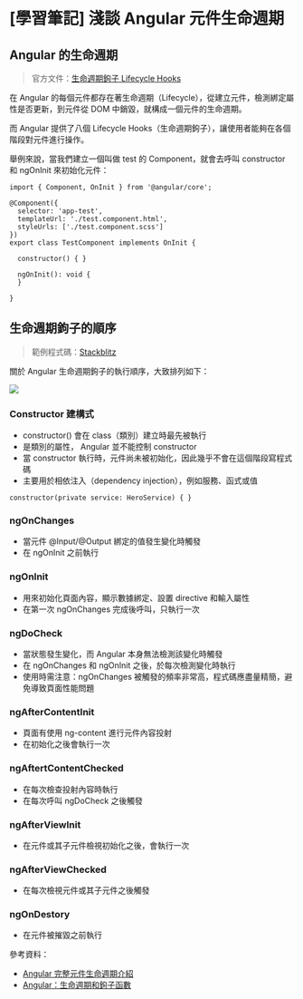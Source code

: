 # [學習筆記] 淺談 Angular 元件生命週期


## Angular 的生命週期

> 官方文件：[生命週期鉤子 Lifecycle Hooks](https://angular.cn/guide/lifecycle-hooks)

在 Angular 的每個元件都存在著生命週期（Lifecycle），從建立元件，檢測綁定屬性是否更新，到元件從 DOM 中銷毀，就構成一個元件的生命週期。

而 Angular 提供了八個 Lifecycle Hooks（生命週期鉤子），讓使用者能夠在各個階段對元件進行操作。

舉例來說，當我們建立一個叫做 test 的 Component，就會去呼叫 constructor 和 ngOnInit 來初始化元件：

```
import { Component, OnInit } from '@angular/core';

@Component({
  selector: 'app-test',
  templateUrl: './test.component.html',
  styleUrls: ['./test.component.scss']
})
export class TestComponent implements OnInit {

  constructor() { }

  ngOnInit(): void {
  }

}

```

## [](https://hackmd.io/@Heidi-Liu/angular-lifecycle#生命週期鉤子的順序 "生命週期鉤子的順序")

## 生命週期鉤子的順序

> 範例程式碼：[Stackblitz](https://stackblitz.com/edit/angular-lifecycle-hooks-tkbcaf?embed=1&file=app/app.component.ts)

關於 Angular 生命週期鉤子的執行順序，大致排列如下：

![](https://i.imgur.com/2QDkCAe.png)

### [](https://hackmd.io/@Heidi-Liu/angular-lifecycle#Constructor-建構式 "Constructor-建構式")

### Constructor 建構式

-   constructor() 會在 class（類別）建立時最先被執行
-   是類別的屬性， Angular 並不能控制 constructor
-   當 constructor 執行時，元件尚未被初始化，因此幾乎不會在這個階段寫程式碼
-   主要用於相依注入（dependency injection），例如服務、函式或值

```
constructor(private service: HeroService) { }
```

### [](https://hackmd.io/@Heidi-Liu/angular-lifecycle#ngOnChanges "ngOnChanges")

### ngOnChanges

-   當元件 @Input/@Output 綁定的值發生變化時觸發
-   在 ngOnInit 之前執行

### [](https://hackmd.io/@Heidi-Liu/angular-lifecycle#ngOnInit "ngOnInit")

### ngOnInit

-   用來初始化頁面內容，顯示數據綁定、設置 directive 和輸入屬性
-   在第一次 ngOnChanges 完成後呼叫，只執行一次

### [](https://hackmd.io/@Heidi-Liu/angular-lifecycle#ngDoCheck "ngDoCheck")

### ngDoCheck

-   當狀態發生變化，而 Angular 本身無法檢測該變化時觸發
-   在 ngOnChanges 和 ngOnInit 之後，於每次檢測變化時執行
-   使用時需注意：ngOnChanges 被觸發的頻率非常高，程式碼應盡量精簡，避免導致頁面性能問題

### [](https://hackmd.io/@Heidi-Liu/angular-lifecycle#ngAfterContentInit "ngAfterContentInit")

### ngAfterContentInit

-   頁面有使用 ng-content 進行元件內容投射
-   在初始化之後會執行一次

### [](https://hackmd.io/@Heidi-Liu/angular-lifecycle#ngAftertContentChecked "ngAftertContentChecked")

### ngAftertContentChecked

-   在每次檢查投射內容時執行
-   在每次呼叫 ngDoCheck 之後觸發

### [](https://hackmd.io/@Heidi-Liu/angular-lifecycle#ngAfterViewInit "ngAfterViewInit")

### ngAfterViewInit

-   在元件或其子元件檢視初始化之後，會執行一次

### [](https://hackmd.io/@Heidi-Liu/angular-lifecycle#ngAfterViewChecked "ngAfterViewChecked")

### ngAfterViewChecked

-   在每次檢視元件或其子元件之後觸發

### [](https://hackmd.io/@Heidi-Liu/angular-lifecycle#ngOnDestory "ngOnDestory")

### ngOnDestory

-   在元件被摧毀之前執行

參考資料：

-   [Angular 完整元件生命週期介紹](https://www.youtube.com/watch?v=-HoKK2KyurQ)
-   [Angular：生命週期和鉤子函數](https://limeii.github.io/2019/06/angular-lifecycle-hooks/)
